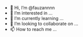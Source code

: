 - 👋 Hi, I’m @fauzannnn
- 👀 I’m interested in ...
- 🌱 I’m currently learning ...
- 💞️ I’m looking to collaborate on ...
- 📫 How to reach me ...

<!---
fauzannnn/fauzannnn is a ✨ special ✨ repository because its `README.md` (this file) appears on your GitHub profile.
You can click the Preview link to take a look at your changes.
--->
